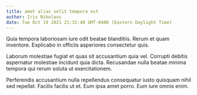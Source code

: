 ```yaml
---
title: amet alias velit tempora est
author: Iris Nikolaus
date: Tue Oct 19 2021 21:32:40 GMT-0400 (Eastern Daylight Time)
---
```

Quia tempora laboriosam iure odit beatae blanditiis. Rerum et quam inventore. Explicabo in officiis asperiores consectetur quis.

 Laborum molestiae fugiat et quas sit accusantium quia vel. Corrupti debitis aspernatur molestiae incidunt quia dicta. Recusandae nulla beatae minima tempora qui rerum soluta ut exercitationem.

 Perferendis accusantium nulla repellendus consequatur iusto quisquam nihil sed repellat. Facilis facilis ut et. Eum ipsa amet porro. Eum iure omnis enim.